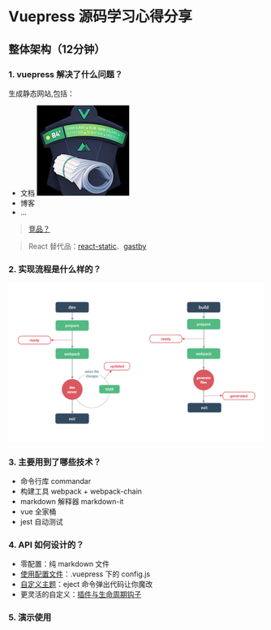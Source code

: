 # Vuepress 源码学习心得分享

## 整体架构（12分钟）

### 1. vuepress 解决了什么问题？

生成静态网站,包括：
- 文档 
	![文档 logo](./imgs/old_logo.png)
- 博客
- ...
>[竞品？](https://vuepress.docschina.org/guide/#%E4%B8%BA%E4%BB%80%E4%B9%88%E4%B8%8D%E4%BD%BF%E7%94%A8%E4%B8%8B%E9%9D%A2%E8%BF%99%E4%BA%9B%E5%B7%A5%E5%85%B7%EF%BC%9F)

>React 替代品：[react-static](https://github.com/nozzle/react-static)、[gastby](https://www.gatsbyjs.org/)

### 2. 实现流程是什么样的？
![流程](./imgs/plugin.png)

### 3. 主要用到了哪些技术？
* 命令行库 commandar
* 构建工具 webpack + webpack-chain
* markdown 解释器 markdown-it
* vue 全家桶
* jest 自动测试

### 4. API 如何设计的？
* 零配置：纯 markdown 文件
* [使用配置文件](https://vuepress.docschina.org/config/#%E5%9F%BA%E6%9C%AC%E9%85%8D%E7%BD%AE-basic-config)：.vuepress 下的 config.js
* [自定义主题](https://vuepress.docschina.org/guide/custom-themes.html#%E5%BA%94%E7%94%A8%E7%BA%A7%E5%88%AB%E7%9A%84%E5%A2%9E%E5%BC%BA-app-level-enhancements)：eject 命令弹出代码让你魔改
* 更灵活的自定义：[插件与生命周期钩子](https://github.com/vuejs/vuepress/issues/329)

### 5. 演示使用